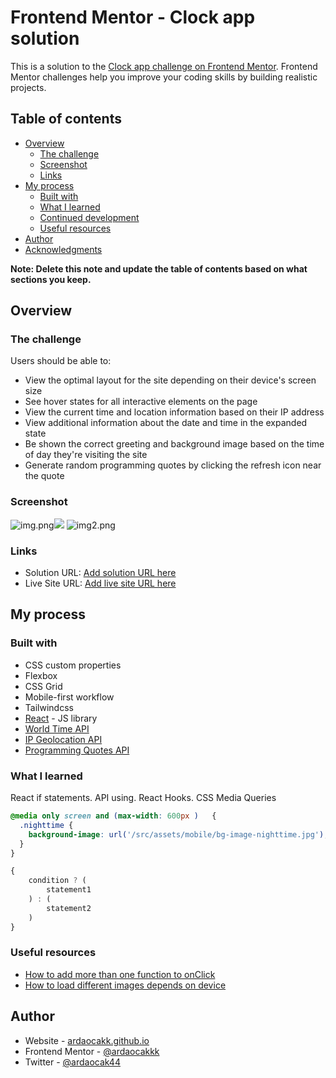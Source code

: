 # Frontend Mentor - Clock app solution

This is a solution to the [Clock app challenge on Frontend Mentor](https://www.frontendmentor.io/challenges/clock-app-LMFaxFwrM). Frontend Mentor challenges help you improve your coding skills by building realistic projects. 

## Table of contents

- [Overview](#overview)
  - [The challenge](#the-challenge)
  - [Screenshot](#screenshot)
  - [Links](#links)
- [My process](#my-process)
  - [Built with](#built-with)
  - [What I learned](#what-i-learned)
  - [Continued development](#continued-development)
  - [Useful resources](#useful-resources)
- [Author](#author)
- [Acknowledgments](#acknowledgments)

**Note: Delete this note and update the table of contents based on what sections you keep.**

## Overview

### The challenge

Users should be able to:

- View the optimal layout for the site depending on their device's screen size
- See hover states for all interactive elements on the page
- View the current time and location information based on their IP address
- View additional information about the date and time in the expanded state
- Be shown the correct greeting and background image based on the time of day they're visiting the site
- Generate random programming quotes by clicking the refresh icon near the quote

### Screenshot

![img.png](..%2Fimg.png)![](![img.png](..%2Fimg.png)/img.png)
![img2.png](..%2Fimg2.png)

### Links

- Solution URL: [Add solution URL here](https://your-solution-url.com)
- Live Site URL: [Add live site URL here](https://your-live-site-url.com)

## My process

### Built with

- CSS custom properties
- Flexbox
- CSS Grid
- Mobile-first workflow
- Tailwindcss
- [React](https://reactjs.org/) - JS library
- [World Time API](http://worldtimeapi.org/)
- [IP Geolocation API](https://freegeoip.app/)
- [Programming Quotes API](https://github.com/lukePeavey/quotable)


### What I learned

React if statements. API using. React Hooks. CSS Media Queries

```css
@media only screen and (max-width: 600px )   {
  .nighttime {
    background-image: url('/src/assets/mobile/bg-image-nighttime.jpg');
  }
}
```
```js
{
    condition ? (
        statement1
    ) : (
        statement2
    )
}
```



### Useful resources

- [How to add more than one function to onClick ](https://www.shecodes.io/athena/11801-adding-multiple-functions-in-single-onsubmit-in-react)  
- [How to load different images depends on device](https://stackoverflow.com/questions/65828447/load-different-element-or-background-image-on-mobile-vs-desktop) 


## Author

- Website - [ardaocakk.github.io](https://ardaocakkk.github.io/)
- Frontend Mentor - [@ardaocakkk](https://www.frontendmentor.io/profile/ardaocakkk)
- Twitter - [@ardaocak44](https://www.twitter.com/ardaocak44)


